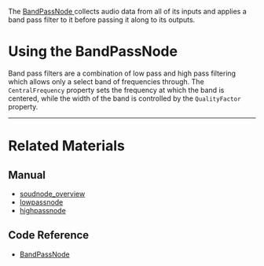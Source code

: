 The [ BandPassNode ](https://github.com/zeroengineteam/ZeroDocs/code_reference/class_reference/bandpassnode.markdown) collects audio data from all of its inputs and applies a band pass filter to it before passing it along to its outputs. 

 # Using the BandPassNode

Band pass filters are a combination of low pass and high pass filtering which allows only a select band of frequencies through. The `CentralFrequency` property sets the frequency at which the band is centered, while the width of the band is controlled by the `QualityFactor` property.

---
 # Related Materials
 ## Manual
- [soudnode_overview](https://github.com/zeroengineteam/ZeroDocs/zero_editor_documentation/zeromanual/audio/soundnode/soudnode_overview.markdown)
- [lowpassnode](https://github.com/zeroengineteam/ZeroDocs/zero_editor_documentation/zeromanual/audio/soundnode/lowpassnode.markdown)
- [highpassnode](https://github.com/zeroengineteam/ZeroDocs/zero_editor_documentation/zeromanual/audio/soundnode/highpassnode.markdown)

 ## Code Reference
- [ BandPassNode ](https://github.com/zeroengineteam/ZeroDocs/code_reference/class_reference/bandpassnode.markdown) 

 
